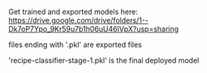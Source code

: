 Get trained and exported models here: https://drive.google.com/drive/folders/1--Dk7oP7Ypo_9Kr59u7b1h06uU46lVpX?usp=sharing <br/>

files ending with '.pkl' are exported files <br/>

'recipe-classifier-stage-1.pkl' is the final deployed model 